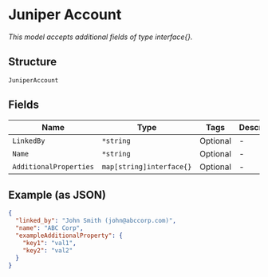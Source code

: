 
# Juniper Account

*This model accepts additional fields of type interface{}.*

## Structure

`JuniperAccount`

## Fields

| Name | Type | Tags | Description |
|  --- | --- | --- | --- |
| `LinkedBy` | `*string` | Optional | - |
| `Name` | `*string` | Optional | - |
| `AdditionalProperties` | `map[string]interface{}` | Optional | - |

## Example (as JSON)

```json
{
  "linked_by": "John Smith (john@abccorp.com)",
  "name": "ABC Corp",
  "exampleAdditionalProperty": {
    "key1": "val1",
    "key2": "val2"
  }
}
```

